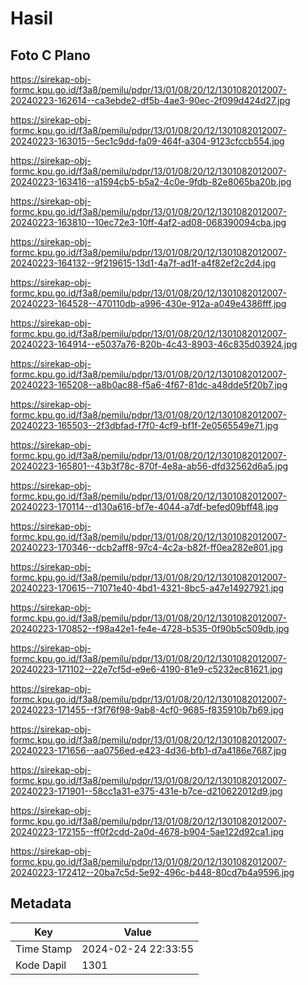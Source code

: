 # Hasil

## Foto C Plano

https://sirekap-obj-formc.kpu.go.id/f3a8/pemilu/pdpr/13/01/08/20/12/1301082012007-20240223-162614--ca3ebde2-df5b-4ae3-90ec-2f099d424d27.jpg

https://sirekap-obj-formc.kpu.go.id/f3a8/pemilu/pdpr/13/01/08/20/12/1301082012007-20240223-163015--5ec1c9dd-fa09-464f-a304-9123cfccb554.jpg

https://sirekap-obj-formc.kpu.go.id/f3a8/pemilu/pdpr/13/01/08/20/12/1301082012007-20240223-163416--a1594cb5-b5a2-4c0e-9fdb-82e8065ba20b.jpg

https://sirekap-obj-formc.kpu.go.id/f3a8/pemilu/pdpr/13/01/08/20/12/1301082012007-20240223-163810--10ec72e3-10ff-4af2-ad08-068390094cba.jpg

https://sirekap-obj-formc.kpu.go.id/f3a8/pemilu/pdpr/13/01/08/20/12/1301082012007-20240223-164132--9f219615-13d1-4a7f-ad1f-a4f82ef2c2d4.jpg

https://sirekap-obj-formc.kpu.go.id/f3a8/pemilu/pdpr/13/01/08/20/12/1301082012007-20240223-164528--470110db-a996-430e-912a-a049e4386fff.jpg

https://sirekap-obj-formc.kpu.go.id/f3a8/pemilu/pdpr/13/01/08/20/12/1301082012007-20240223-164914--e5037a76-820b-4c43-8903-46c835d03924.jpg

https://sirekap-obj-formc.kpu.go.id/f3a8/pemilu/pdpr/13/01/08/20/12/1301082012007-20240223-165208--a8b0ac88-f5a6-4f67-81dc-a48dde5f20b7.jpg

https://sirekap-obj-formc.kpu.go.id/f3a8/pemilu/pdpr/13/01/08/20/12/1301082012007-20240223-165503--2f3dbfad-f7f0-4cf9-bf1f-2e0565549e71.jpg

https://sirekap-obj-formc.kpu.go.id/f3a8/pemilu/pdpr/13/01/08/20/12/1301082012007-20240223-165801--43b3f78c-870f-4e8a-ab56-dfd32562d6a5.jpg

https://sirekap-obj-formc.kpu.go.id/f3a8/pemilu/pdpr/13/01/08/20/12/1301082012007-20240223-170114--d130a616-bf7e-4044-a7df-befed09bff48.jpg

https://sirekap-obj-formc.kpu.go.id/f3a8/pemilu/pdpr/13/01/08/20/12/1301082012007-20240223-170346--dcb2aff8-97c4-4c2a-b82f-ff0ea282e801.jpg

https://sirekap-obj-formc.kpu.go.id/f3a8/pemilu/pdpr/13/01/08/20/12/1301082012007-20240223-170615--71071e40-4bd1-4321-8bc5-a47e14927921.jpg

https://sirekap-obj-formc.kpu.go.id/f3a8/pemilu/pdpr/13/01/08/20/12/1301082012007-20240223-170852--f98a42e1-fe4e-4728-b535-0f90b5c509db.jpg

https://sirekap-obj-formc.kpu.go.id/f3a8/pemilu/pdpr/13/01/08/20/12/1301082012007-20240223-171102--22e7cf5d-e9e6-4190-81e9-c5232ec81621.jpg

https://sirekap-obj-formc.kpu.go.id/f3a8/pemilu/pdpr/13/01/08/20/12/1301082012007-20240223-171455--f3f76f98-9ab8-4cf0-9685-f835910b7b69.jpg

https://sirekap-obj-formc.kpu.go.id/f3a8/pemilu/pdpr/13/01/08/20/12/1301082012007-20240223-171656--aa0756ed-e423-4d36-bfb1-d7a4186e7687.jpg

https://sirekap-obj-formc.kpu.go.id/f3a8/pemilu/pdpr/13/01/08/20/12/1301082012007-20240223-171901--58cc1a31-e375-431e-b7ce-d210622012d9.jpg

https://sirekap-obj-formc.kpu.go.id/f3a8/pemilu/pdpr/13/01/08/20/12/1301082012007-20240223-172155--ff0f2cdd-2a0d-4678-b904-5ae122d92ca1.jpg

https://sirekap-obj-formc.kpu.go.id/f3a8/pemilu/pdpr/13/01/08/20/12/1301082012007-20240223-172412--20ba7c5d-5e92-496c-b448-80cd7b4a9596.jpg


## Metadata

| Key        | Value               |
| ---------- | ------------------- |
| Time Stamp | 2024-02-24 22:33:55 |
| Kode Dapil | 1301                |



